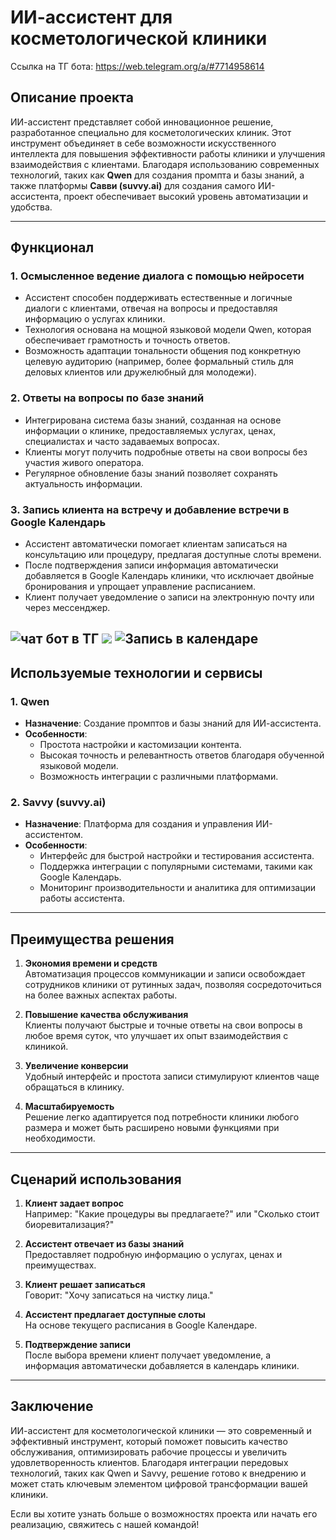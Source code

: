# ИИ-ассистент для косметологической клиники

Ссылка на ТГ бота: https://web.telegram.org/a/#7714958614 

## Описание проекта

ИИ-ассистент представляет собой инновационное решение, разработанное специально для косметологических клиник. Этот инструмент объединяет в себе возможности искусственного интеллекта для повышения эффективности работы клиники и улучшения взаимодействия с клиентами. Благодаря использованию современных технологий, таких как **Qwen** для создания промпта и базы знаний, а также платформы **Савви (suvvy.ai)** для создания самого ИИ-ассистента, проект обеспечивает высокий уровень автоматизации и удобства.

---

## Функционал

### 1. **Осмысленное ведение диалога с помощью нейросети**
   - Ассистент способен поддерживать естественные и логичные диалоги с клиентами, отвечая на вопросы и предоставляя информацию о услугах клиники.
   - Технология основана на мощной языковой модели Qwen, которая обеспечивает грамотность и точность ответов.
   - Возможность адаптации тональности общения под конкретную целевую аудиторию (например, более формальный стиль для деловых клиентов или дружелюбный для молодежи).

### 2. **Ответы на вопросы по базе знаний**
   - Интегрирована система базы знаний, созданная на основе информации о клинике, предоставляемых услугах, ценах, специалистах и часто задаваемых вопросах.
   - Клиенты могут получить подробные ответы на свои вопросы без участия живого оператора.
   - Регулярное обновление базы знаний позволяет сохранять актуальность информации.

### 3. **Запись клиента на встречу и добавление встречи в Google Календарь**
   - Ассистент автоматически помогает клиентам записаться на консультацию или процедуру, предлагая доступные слоты времени.
   - После подтверждения записи информация автоматически добавляется в Google Календарь клиники, что исключает двойные бронирования и упрощает управление расписанием.
   - Клиент получает уведомление о записи на электронную почту или через мессенджер.

![чат бот в ТГ](https://github.com/Marvelorian/ai_assistant/blob/main/ТГ1.png)
![](https://github.com/Marvelorian/ai_assistant/blob/main/ТГ2.png)
![Запись в календаре](https://github.com/Marvelorian/ai_assistant/blob/main/GC.png)
---

## Используемые технологии и сервисы

### 1. **Qwen**
   - **Назначение**: Создание промптов и базы знаний для ИИ-ассистента.
   - **Особенности**: 
     - Простота настройки и кастомизации контента.
     - Высокая точность и релевантность ответов благодаря обученной языковой модели.
     - Возможность интеграции с различными платформами.

### 2. **Savvy (suvvy.ai)**
   - **Назначение**: Платформа для создания и управления ИИ-ассистентом.
   - **Особенности**:
     - Интерфейс для быстрой настройки и тестирования ассистента.
     - Поддержка интеграции с популярными системами, такими как Google Календарь.
     - Мониторинг производительности и аналитика для оптимизации работы ассистента.

---

## Преимущества решения

1. **Экономия времени и средств**  
   Автоматизация процессов коммуникации и записи освобождает сотрудников клиники от рутинных задач, позволяя сосредоточиться на более важных аспектах работы.

2. **Повышение качества обслуживания**  
   Клиенты получают быстрые и точные ответы на свои вопросы в любое время суток, что улучшает их опыт взаимодействия с клиникой.

3. **Увеличение конверсии**  
   Удобный интерфейс и простота записи стимулируют клиентов чаще обращаться в клинику.

4. **Масштабируемость**  
   Решение легко адаптируется под потребности клиники любого размера и может быть расширено новыми функциями при необходимости.

---

## Сценарий использования

1. **Клиент задает вопрос**  
   Например: "Какие процедуры вы предлагаете?" или "Сколько стоит биоревитализация?"

2. **Ассистент отвечает из базы знаний**  
   Предоставляет подробную информацию о услугах, ценах и преимуществах.

3. **Клиент решает записаться**  
   Говорит: "Хочу записаться на чистку лица."

4. **Ассистент предлагает доступные слоты**  
   На основе текущего расписания в Google Календаре.

5. **Подтверждение записи**  
   После выбора времени клиент получает уведомление, а информация автоматически добавляется в календарь клиники.

---

## Заключение

ИИ-ассистент для косметологической клиники — это современный и эффективный инструмент, который поможет повысить качество обслуживания, оптимизировать рабочие процессы и увеличить удовлетворенность клиентов. Благодаря интеграции передовых технологий, таких как Qwen и Savvy, решение готово к внедрению и может стать ключевым элементом цифровой трансформации вашей клиники.

Если вы хотите узнать больше о возможностях проекта или начать его реализацию, свяжитесь с нашей командой!
